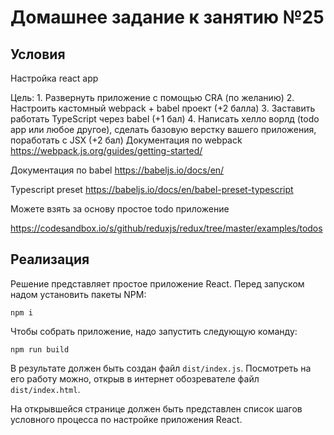 # Домашнее задание к занятию №25

## Условия

Настройка react app

Цель: 1. Развернуть приложение с помощью CRA (по желанию) 2. Настроить кастомный webpack + babel проект (+2 балла) 3. Заставить работать TypeScript через babel (+1 бал) 4. Написать хелло ворлд (todo app или любое другое), сделать базовую верстку вашего приложения, поработать с JSX (+2 бал)
Документация по webpack
https://webpack.js.org/guides/getting-started/

Документация по babel
https://babeljs.io/docs/en/

Typescript preset https://babeljs.io/docs/en/babel-preset-typescript

Можете взять за основу простое todo приложение

https://codesandbox.io/s/github/reduxjs/redux/tree/master/examples/todos

## Реализация

Решение представляет простое приложение React. Перед запуском надом установить пакеты NPM:

```
npm i
```

Чтобы собрать приложение, надо запустить следующую команду:

```
npm run build
```

В результате должен быть создан файл `dist/index.js`. Посмотреть на его работу можно, открыв в интернет обозревателе файл `dist/index.html`.

На открывшейся странице должен быть представлен список шагов условного процесса по настройке приложения React.
